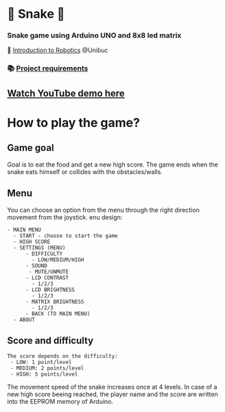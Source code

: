 # :snake: Snake :snake:
### Snake game using Arduino UNO and 8x8 led matrix
:robot: [Introduction to Robotics](https://www.facebook.com/unibuc.robotics) @Unibuc 

### :books: [Project requirements](https://github.com/DimaOanaTeodora/Snake-game/edit/main/REQUIREMENTS.md) 

## <a href="http://stackoverflow.com" target="_blank">Watch YouTube demo here</a>

# How to play the game?
## Game goal
Goal is to eat the food and get a new high score. 
The game ends when the snake eats himself or collides with the obstacles/walls.

## Menu
You can choose an option from the menu through the right direction movement from the joystick. enu design:
```
- MAIN MENU
  - START - choose to start the game
  - HIGH SCORE
  - SETTINGS (MENU)
      - DIFFICULTY
        - LOW/MEDIUM/HIGH
      - SOUND
       - MUTE/UNMUTE
      - LCD CONTRAST 
        - 1/2/3
      - LCD BRIGHTNESS
        - 1/2/3
      - MATRIX BRIGHTNESS 
        - 1/2/3
      - BACK (TO MAIN MENU)
  - ABOUT 
```

## Score and difficulty
```
The score depends on the difficulty:
 - LOW: 1 point/level
 - MEDIUM: 2 points/level
 - HIGH: 5 points/level
```

The movement speed of the snake increases once at 4 levels. In case of a new high score beeing reached, the player name and the score are written into the EEPROM memory of Arduino.



